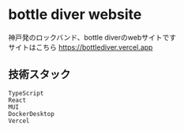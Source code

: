# bottle diver website
神戸発のロックバンド、bottle diverのwebサイトです  
サイトはこちら https://bottlediver.vercel.app
## 技術スタック
`TypeScript`  
`React`  
`MUI`  
`DockerDesktop`  
`Vercel`